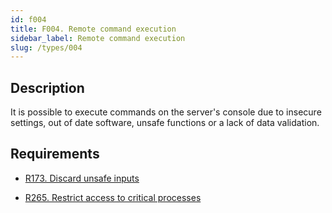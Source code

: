 ```yaml
---
id: f004
title: F004. Remote command execution
sidebar_label: Remote command execution
slug: /types/004
---
```


## Description

It is possible to execute commands on the server's console due to insecure
settings, out of date software, unsafe functions or a lack of data validation.

## Requirements

- [R173. Discard unsafe inputs](https://fluidattacks.com/products/rules/list/173/)

- [R265. Restrict access to critical processes](https://fluidattacks.com/products/rules/list/265/)
